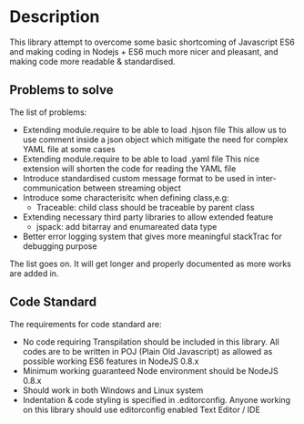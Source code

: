 # Description
This library attempt to overcome some basic shortcoming of Javascript ES6 and making coding in Nodejs + ES6 much more nicer and pleasant, and making code more readable & standardised.

## Problems to solve
The list of problems:
* Extending module.require to be able to load .hjson file
  This allow us to use comment inside a json object which mitigate the need for complex YAML file at some cases
* Extending module.require to be able to load .yaml file
  This nice extension will shorten the code for reading the YAML file
* Introduce standardised custom message format to be used in inter-communication between streaming object
* Introduce some characterisitc when defining class,e.g:
  - Traceable: child class should be traceable by parent class
* Extending necessary third party libraries to allow extended feature
  - jspack: add bitarray and enumareated data type
* Better error logging system that gives more meaningful stackTrac for debugging purpose

The list goes on. It will get longer and properly documented as more works are added in.

## Code Standard
The requirements for code standard are:
- No code requiring Transpilation should be included in this library. All codes are to be written in POJ (Plain Old Javascript) as allowed as possible working ES6 features in NodeJS 0.8.x
- Minimum working guaranteed Node environment should be NodeJS 0.8.x
- Should work in both Windows and Linux system
- Indentation & code styling is specified in .editorconfig. Anyone working on this library should use editorconfig enabled Text Editor / IDE
